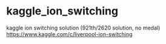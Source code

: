 # kaggle_ion_switching  
kaggle ion switching solution (921th/2620 solution, no medal)  
https://www.kaggle.com/c/liverpool-ion-switching  
